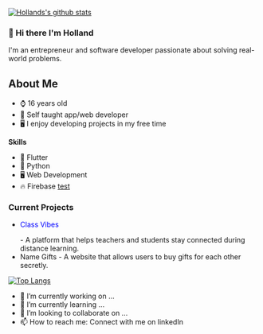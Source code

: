 [![Hollands's github stats](https://github-readme-stats.vercel.app/api?username=HollandPleskac&count_private=true)](https://github.com/HollandPleskac/github-readme-stats)


### 👋 Hi there I'm Holland

I'm an entrepreneur and software developer passionate about solving real-world problems.

## About Me

- ⌚ 16 years old
- 🌱 Self taught app/web developer
- 🖥️ I enjoy developing projects in my free time

<b>Skills</b>

- 📱 Flutter
- 🐍 Python
- 🖥️ Web Development
- 🔥 Firebase
<a href="#">test</a>
### Current Projects

- <p style="color:blue;">Class Vibes</p> - A platform that helps teachers and students stay connected during distance learning.
- Name Gifts - A website that allows users to buy gifts for each other secretly.



[![Top Langs](https://github-readme-stats.vercel.app/api/top-langs/?username=HollandPleskac)](https://github.com/HollandPleskac/github-readme-stats)




- 🔭 I’m currently working on ...
- 🌱 I’m currently learning ...
- 👯 I’m looking to collaborate on ...
- 📫 How to reach me: Connect with me on linkedIn

<!--
**HollandPleskac/HollandPleskac** is a ✨ _special_ ✨ repository because its `README.md` (this file) appears on your GitHub profile.

Here are some ideas to get you started:

- 🔭 I’m currently working on ...
- 🌱 I’m currently learning ...
- 👯 I’m looking to collaborate on ...
- 🤔 I’m looking for help with ...
- 💬 Ask me about ...
- 📫 How to reach me: ...
- 😄 Pronouns: ...
- ⚡ Fun fact: ...
-->
